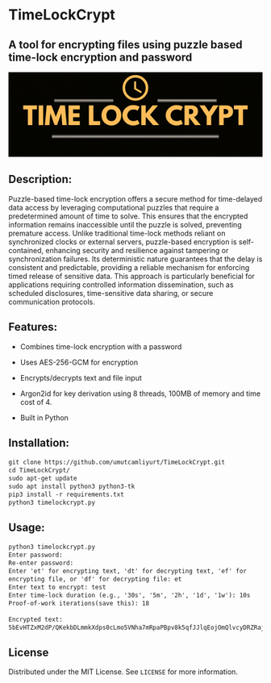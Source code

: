 # TimeLockCrypt
## A tool for encrypting files using puzzle based time-lock encryption and password
<img src="background.png" width="900">

<!-- DESCRIPTION -->
## Description:

Puzzle-based time-lock encryption offers a secure method for time-delayed data access by leveraging computational puzzles that require a predetermined amount of time to solve. This ensures that the encrypted information remains inaccessible until the puzzle is solved, preventing premature access. Unlike traditional time-lock methods reliant on synchronized clocks or external servers, puzzle-based encryption is self-contained, enhancing security and resilience against tampering or synchronization failures. Its deterministic nature guarantees that the delay is consistent and predictable, providing a reliable mechanism for enforcing timed release of sensitive data. This approach is particularly beneficial for applications requiring controlled information dissemination, such as scheduled disclosures, time-sensitive data sharing, or secure communication protocols.

<!-- FEATURES -->
## Features:

- Combines time-lock encryption with a password

- Uses AES-256-GCM for encryption

- Encrypts/decrypts text and file input

- Argon2id for key derivation using 8 threads, 100MB of memory and time cost of 4.

- Built in Python

<!-- INSTALLATION -->
## Installation:
```
git clone https://github.com/umutcamliyurt/TimeLockCrypt.git
cd TimeLockCrypt/
sudo apt-get update
sudo apt install python3 python3-tk
pip3 install -r requirements.txt
python3 timelockcrypt.py
```

<!-- USAGE -->
## Usage:
```
python3 timelockcrypt.py 
Enter password: 
Re-enter password: 
Enter 'et' for encrypting text, 'dt' for decrypting text, 'ef' for encrypting file, or 'df' for decrypting file: et
Enter text to encrypt: test   
Enter time-lock duration (e.g., '30s', '5m', '2h', '1d', '1w'): 10s
Proof-of-work iterations(save this): 18

Encrypted text: 5bEvHTZxM2dP/QKekbDLmmkXdps0cLmo5VNha7mRpaPBpv8k5qfJJlqEojOmQlvcyDRZRajF8ndPgKRGQxm8lTbUWpHX++oaSCNpSYaYp5TDZSVSckNpMLj2wyw=

```

<!-- LICENSE -->
## License

Distributed under the MIT License. See `LICENSE` for more information.

